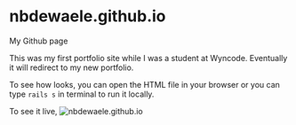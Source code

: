 # nbdewaele.github.io
My Github page

This was my first portfolio site while I was a student at Wyncode.  Eventually it will redirect to my new portfolio.

To see how looks, you can open the HTML file in your browser or you can type `rails s` in terminal to run it locally.

To see it live, ![nbdewaele.github.io](http://www.nbdewaele.github.io)
